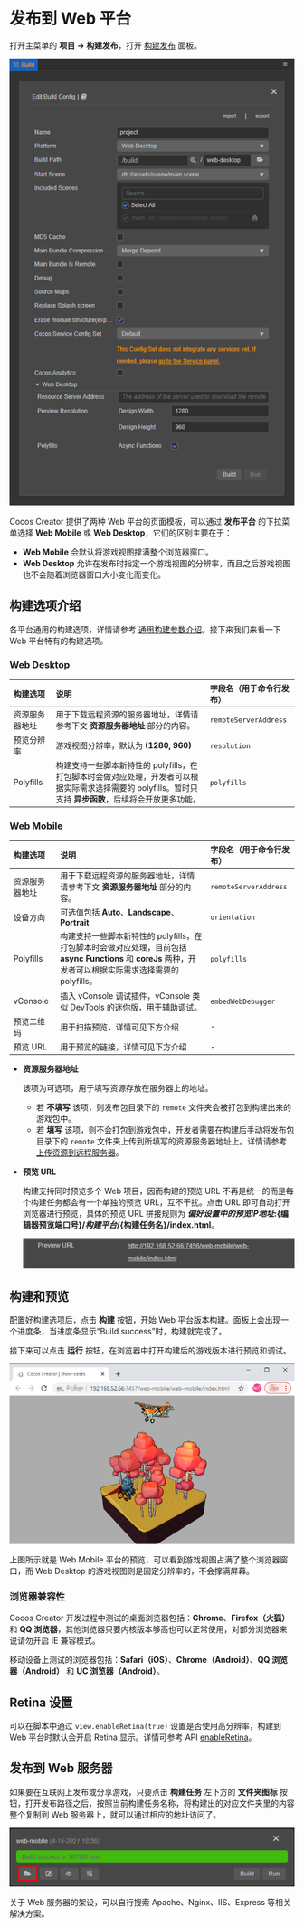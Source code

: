 # 发布到 Web 平台

打开主菜单的 **项目 -> 构建发布**，打开 [构建发布](build-panel.md) 面板。

![web](publish-web/web.png)

Cocos Creator 提供了两种 Web 平台的页面模板，可以通过 **发布平台** 的下拉菜单选择 **Web Mobile** 或 **Web Desktop**，它们的区别主要在于：
- **Web Mobile** 会默认将游戏视图撑满整个浏览器窗口。
- **Web Desktop** 允许在发布时指定一个游戏视图的分辨率，而且之后游戏视图也不会随着浏览器窗口大小变化而变化。

## 构建选项介绍

各平台通用的构建选项，详情请参考 [通用构建参数介绍](build-options.md)。接下来我们来看一下 Web 平台特有的构建选项。

### Web Desktop

| 构建选项 | 说明 | 字段名（用于命令行发布） |
| :--- | :--- | :--- |
| 资源服务器地址 | 用于下载远程资源的服务器地址，详情请参考下文 **资源服务器地址** 部分的内容。 | `remoteServerAddress` |
| 预览分辨率 | 游戏视图分辨率，默认为 **(1280, 960)** | `resolution` |
| Polyfills | 构建支持一些脚本新特性的 polyfills，在打包脚本时会做对应处理，开发者可以根据实际需求选择需要的 polyfills。暂时只支持 **异步函数**，后续将会开放更多功能。| `polyfills` |

### Web Mobile

| 构建选项 | 说明 | 字段名（用于命令行发布） |
| :--- | :--- | :--- |
| 资源服务器地址 | 用于下载远程资源的服务器地址，详情请参考下文 **资源服务器地址** 部分的内容。 | `remoteServerAddress` |
| 设备方向 | 可选值包括 **Auto**、**Landscape**、**Portrait** | `orientation` |
| Polyfills | 构建支持一些脚本新特性的 polyfills，在打包脚本时会做对应处理，目前包括 **async Functions** 和 **coreJs** 两种，开发者可以根据实际需求选择需要的 polyfills。 | `polyfills` |
| vConsole | 插入 vConsole 调试插件，vConsole 类似 DevTools 的迷你版，用于辅助调试。 | `embedWebDebugger` |
| 预览二维码 | 用于扫描预览，详情可见下方介绍 | - |
| 预览 URL | 用于预览的链接，详情可见下方介绍 | - |

- **资源服务器地址**

  该项为可选项，用于填写资源存放在服务器上的地址。

    - 若 **不填写** 该项，则发布包目录下的 `remote` 文件夹会被打包到构建出来的游戏包中。
    - 若 **填写** 该项，则不会打包到游戏包中，开发者需要在构建后手动将发布包目录下的 `remote` 文件夹上传到所填写的资源服务器地址上。详情请参考 [上传资源到远程服务器](../../asset/cache-manager.md)。

- **预览 URL**

  构建支持同时预览多个 Web 项目，因而构建的预览 URL 不再是统一的而是每个构建任务都会有一个单独的预览 URL，互不干扰。点击 URL 即可自动打开浏览器进行预览，具体的预览 URL 拼接规则为 **${偏好设置中的预览 IP 地址}:${编辑器预览端口号}/${构建平台}/${构建任务名}/index.html**。

  ![preview-url](publish-web/preview-url.png)

## 构建和预览

配置好构建选项后，点击 **构建** 按钮，开始 Web 平台版本构建。面板上会出现一个进度条，当进度条显示“Build success”时，构建就完成了。

接下来可以点击 **运行** 按钮，在浏览器中打开构建后的游戏版本进行预览和调试。

![web mobile](publish-web/web-mobile.png)

上图所示就是 Web Mobile 平台的预览，可以看到游戏视图占满了整个浏览器窗口，而 Web Desktop 的游戏视图则是固定分辨率的，不会撑满屏幕。

### 浏览器兼容性

Cocos Creator 开发过程中测试的桌面浏览器包括：**Chrome**、**Firefox（火狐）** 和 **QQ 浏览器**，其他浏览器只要内核版本够高也可以正常使用，对部分浏览器来说请勿开启 IE 兼容模式。

移动设备上测试的浏览器包括：**Safari（iOS）**、**Chrome（Android）**、**QQ 浏览器（Android）** 和 **UC 浏览器（Android）**。

## Retina 设置

可以在脚本中通过 `view.enableRetina(true)` 设置是否使用高分辨率，构建到 Web 平台时默认会开启 Retina 显示。详情可参考 API [enableRetina](%__APIDOC__%/zh/classes/core.view-2.html#enableretina)。

## 发布到 Web 服务器

如果要在互联网上发布或分享游戏，只要点击 **构建任务** 左下方的 **文件夹图标** 按钮，打开发布路径之后，按照当前构建任务名称，将构建出的对应文件夹里的内容整个复制到 Web 服务器上，就可以通过相应的地址访问了。

![web mobile](publish-web/web-folder.png)

关于 Web 服务器的架设，可以自行搜索 Apache、Nginx、IIS、Express 等相关解决方案。
